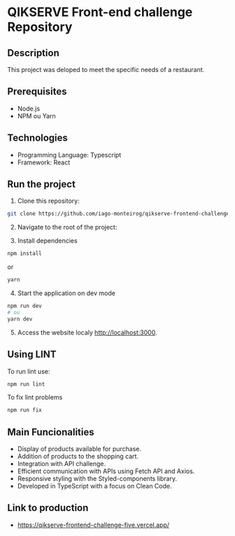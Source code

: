 # QIKSERVE Front-end challenge Repository

## Description
This project was deloped to meet the specific needs of a restaurant.

## Prerequisites
- Node.js
- NPM ou Yarn

## Technologies

- Programming Language: Typescript
- Framework: React

## Run the project

1. Clone this repository:

  ```bash
  git clone https://github.com/iago-monteirog/qikserve-frontend-challenge.git
  ```
   
2. Navigate to the root of the project:

3. Install dependencies
```bash
npm install
```
or
```bash
yarn
```

4. Start the application on dev mode
```bash
npm run dev
# ou
yarn dev
```

5. Access the website localy [http://localhost:3000](http://localhost:3000).

## Using LINT
To run lint use:
```bash
npm run lint
```

To fix lint problems
```bash
npm run fix
```

## Main Funcionalities

- Display of products available for purchase.
- Addition of products to the shopping cart.
- Integration with API challenge.
- Efficient communication with APIs using Fetch API and Axios.
- Responsive styling with the Styled-components library.
- Developed in TypeScript with a focus on Clean Code.

## Link to production
- https://qikserve-frontend-challenge-five.vercel.app/